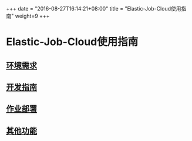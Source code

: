 
+++
date = "2016-08-27T16:14:21+08:00"
title = "Elastic-Job-Cloud使用指南"
weight=9
+++

# Elastic-Job-Cloud使用指南

## [环境需求](http://dangdangdotcom.github.io/elastic-job/post/user_guide/cloud/env_required/)

## [开发指南](http://dangdangdotcom.github.io/elastic-job/post/user_guide/cloud/dev_guide/)

## [作业部署](http://dangdangdotcom.github.io/elastic-job/post/user_guide/cloud/deploy_guide/)

## [其他功能](http://dangdangdotcom.github.io/elastic-job/post/user_guide/cloud/other_features/)
